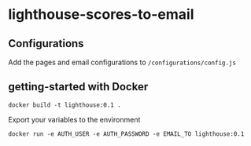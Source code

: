 # lighthouse-scores-to-email

## Configurations

Add the pages and email configurations to `/configurations/config.js` 

## getting-started with Docker 

`docker build -t lighthouse:0.1 .` 

Export your variables to the environment

`docker run -e AUTH_USER -e AUTH_PASSWORD -e EMAIL_TO lighthouse:0.1` 

